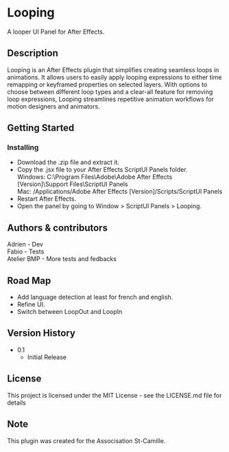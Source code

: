 # Looping

A looper UI Panel for After Effects.

## Description

Looping is an After Effects plugin that simplifies creating seamless loops in animations. It allows users to easily apply looping expressions to either time remapping or keyframed properties on selected layers. With options to choose between different loop types and a clear-all feature for removing loop expressions, Looping streamlines repetitive animation workflows for motion designers and animators.

## Getting Started

### Installing

* Download the .zip file and extract it.
* Copy the .jsx file to your After Effects ScriptUI Panels folder.  
  Windows: C:\Program Files\Adobe\Adobe After Effects [Version]\Support Files\ScriptUI Panels  
  Mac: /Applications/Adobe After Effects [Version]/Scripts/ScriptUI Panels  
* Restart After Effects.
* Open the panel by going to Window > ScriptUI Panels > Looping.

## Authors & contributors

Adrien -  Dev  
Fabio - Tests  
Atelier BMP -  More tests and fedbacks  

## Road Map

* Add language detection at least for french and english.
* Refine UI.
* Switch between LoopOut and LoopIn

## Version History

* 0.1
    * Initial Release

## License

This project is licensed under the MIT License - see the LICENSE.md file for details

## Note

This plugin was created for the Associsation St-Camille.

